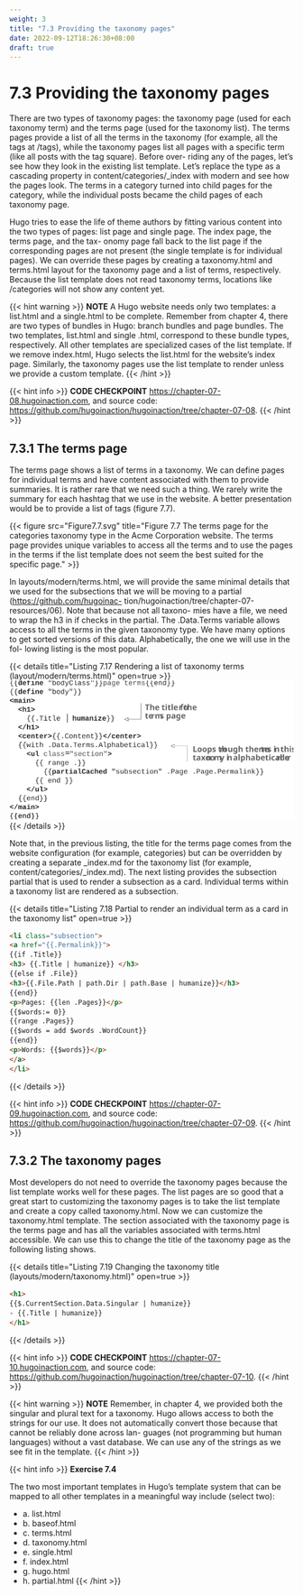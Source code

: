 ```yaml
---
weight: 3
title: "7.3 Providing the taxonomy pages"
date: 2022-09-12T18:26:30+08:00
draft: true
---
```


# 7.3 Providing the taxonomy pages

There are two types of taxonomy pages: the taxonomy page (used for each taxonomy term) and the terms page (used for the taxonomy list). The terms pages provide a list of all the terms in the taxonomy (for example, all the tags at /tags), while the taxonomy pages list all pages with a specific term (like all posts with the tag square). Before over- riding any of the pages, let’s see how they look in the existing list template. Let’s replace the type as a cascading property in content/categories/_index with modern and see how the pages look. The terms in a category turned into child pages for the category, while the individual posts became the child pages of each taxonomy page.

Hugo tries to ease the life of theme authors by fitting various content into the two types of pages: list page and single page. The index page, the terms page, and the tax- onomy page fall back to the list page if the corresponding pages are not present (the single template is for individual pages). We can override these pages by creating a taxonomy.html and terms.html layout for the taxonomy page and a list of terms, respectively. Because the list template does not read taxonomy terms, locations like /categories will not show any content yet.

{{< hint warning >}}
**NOTE** A Hugo website needs only two templates: a list.html and a single.html to be complete. Remember from chapter 4, there are two types of bundles in Hugo: branch bundles and page bundles. The two templates, list.html and single
.html, correspond to these bundle types, respectively. All other templates are specialized cases of the list template. If we remove index.html, Hugo selects the list.html for the website’s index page. Similarly, the taxonomy pages use the list template to render unless we provide a custom template.
{{< /hint >}}

{{< hint info >}}
**CODE CHECKPOINT**    https://chapter-07-08.hugoinaction.com, and source code: https://github.com/hugoinaction/hugoinaction/tree/chapter-07-08.
{{< /hint >}}

## 7.3.1 The terms page

The terms page shows a list of terms in a taxonomy. We can define pages for individual terms and have content associated with them to provide summaries. It is rather rare that we need such a thing. We rarely write the summary for each hashtag that we use in the website. A better presentation would be to provide a list of tags (figure 7.7).

{{< figure src="Figure7.7.svg" title="Figure 7.7 The terms page for the categories taxonomy type in the Acme Corporation website. The terms page provides unique variables to access all the terms and to use the pages in the terms if the list template does not seem the best suited for the specific page." >}}

In layouts/modern/terms.html, we will provide the same minimal details that we used for the subsections that we will be moving to a partial (https://github.com/hugoinac- tion/hugoinaction/tree/chapter-07-resources/06). Note that because not all taxono- mies have a file, we need to wrap the h3 in if checks in the partial. The .Data.Terms variable allows access to all the terms in the given taxonomy type. We have many
options to get sorted versions of this data. Alphabetically, the one we will use in the fol- lowing listing is the most popular.

{{< details title="Listing 7.17  Rendering a list of taxonomy terms (layout/modern/terms.html)" open=true >}}
![Listing7.17](Listing7.17.svg)
{{< /details >}}

Note that, in the previous listing, the title for the terms page comes from the website configuration (for example, categories) but can be overridden by creating a separate
_index.md for the taxonomy list (for example, content/categories/_index.md). The next listing provides the subsection partial that is used to render a subsection as a card. Individual terms within a taxonomy list are rendered as a subsection.

{{< details title="Listing 7.18  Partial to render an individual term as a card in the taxonomy list" open=true >}}
```html
<li class="subsection">
<a href="{{.Permalink}}">
{{if .Title}}
<h3> {{.Title | humanize}} </h3>
{{else if .File}}
<h3>{{.File.Path | path.Dir | path.Base | humanize}}</h3>
{{end}}
<p>Pages: {{len .Pages}}</p>
{{$words:= 0}}
{{range .Pages}}
{{$words = add $words .WordCount}}
{{end}}
<p>Words: {{$words}}</p>
</a>
</li>
```
{{< /details >}}

{{< hint info >}}
**CODE CHECKPOINT**    https://chapter-07-09.hugoinaction.com, and source code: https://github.com/hugoinaction/hugoinaction/tree/chapter-07-09.
{{< /hint >}}

## 7.3.2 The taxonomy pages

Most developers do not need to override the taxonomy pages because the list template works well for these pages. The list pages are so good that a great start to customizing the taxonomy pages is to take the list template and create a copy called taxonomy.html. Now we can customize the taxonomy.html template. The section associated with the taxonomy page is the terms page and has all the variables associated with terms.html accessible. We can use this to change the title of the taxonomy page as the following listing shows.

{{< details title="Listing 7.19 Changing the taxonomy title (layouts/modern/taxonomy.html)" open=true >}}
```html
<h1>
{{$.CurrentSection.Data.Singular | humanize}}
- {{.Title | humanize}}
</h1>
```
{{< /details >}}

{{< hint info >}}
**CODE CHECKPOINT**    https://chapter-07-10.hugoinaction.com, and source code: https://github.com/hugoinaction/hugoinaction/tree/chapter-07-10.
{{< /hint >}}

{{< hint warning >}}
**NOTE** Remember, in chapter 4, we provided both the singular and plural text  for a taxonomy. Hugo allows access to both the strings for our use. It does not automatically convert those because that cannot be reliably done across lan- guages (not programming but human languages) without a vast database. We can use any of the strings as we see fit in the template.
{{< /hint >}}

{{< hint info >}}
**Exercise 7.4**

The two most important templates in Hugo’s template system that can be mapped to all other templates in a meaningful way include (select two):
- a. list.html
- b. baseof.html
- c. terms.html
- d. taxonomy.html
- e. single.html
- f. index.html
- g. hugo.html
- h. partial.html
{{< /hint >}}